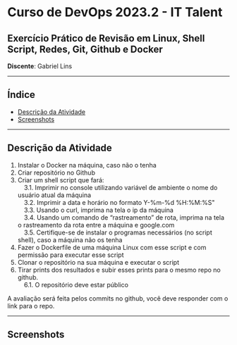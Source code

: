 <h1>Curso de DevOps 2023.2 - IT Talent</h1>

<h2>Exercício Prático de Revisão em Linux, Shell Script, Redes, Git, Github e Docker</h2>

**Discente**: Gabriel Lins

---

<h2>Índice</h2>

- [Descrição da Atividade](#descrição-da-atividade)
- [Screenshots](#screenshots)


---

## Descrição da Atividade

1. Instalar o Docker na máquina, caso não o tenha
2. Criar repositório no Github
3. Criar um shell script que fará:<br>
  &emsp;3.1. Imprimir no console utilizando variável de ambiente o nome do usuário atual da máquina<br>
  &emsp;3.2. Imprimir a data e horário no formato Y-%m-%d %H:%M:%S"<br>
  &emsp;3.3. Usando o curl, imprima na tela o ip da máquina<br>
  &emsp;3.4. Usando um comando de “rastreamento” de rota, imprima na tela o rastreamento da rota entre a máquina e google.com<br>
  &emsp;3.5. Certifique-se de instalar o programas necessários (no script shell), caso a máquina não os tenha<br>
4. Fazer o Dockerfile de uma máquina Linux com esse script e com permissão para executar esse script
5. Clonar o repositório na sua máquina e executar o script
6. Tirar prints dos resultados e subir esses prints para o mesmo repo no github.<br>
  &emsp;6.1. O repositório deve estar público

A avaliação será feita pelos commits no github, você deve responder com o link para o repo.

---

## Screenshots
